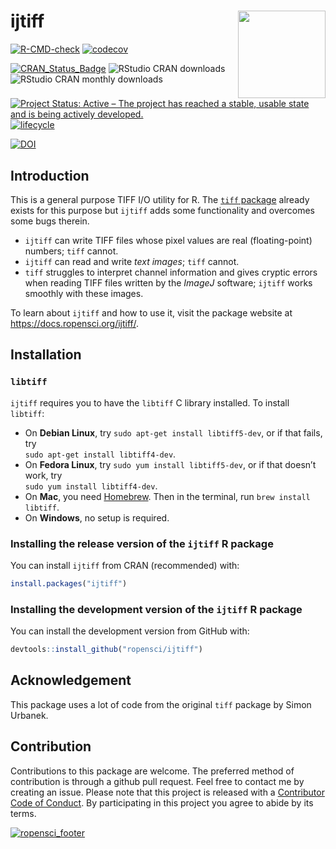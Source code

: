 
<!-- README.md is generated from README.Rmd. Please edit that file -->

# ijtiff <img src="man/figures/logo.png" height="140" align="right">

[![R-CMD-check](https://github.com/ropensci/ijtiff/workflows/R-CMD-check/badge.svg)](https://github.com/ropensci/ijtiff/actions)
[![codecov](https://app.codecov.io/gh/ropensci/ijtiff/branch/master/graph/badge.svg?token=rNNRw2FU0F)](https://app.codecov.io/gh/ropensci/ijtiff)

[![CRAN_Status_Badge](http://www.r-pkg.org/badges/version/ijtiff)](https://cran.r-project.org/package=ijtiff)
![RStudio CRAN
downloads](http://cranlogs.r-pkg.org/badges/grand-total/ijtiff)
![RStudio CRAN monthly
downloads](http://cranlogs.r-pkg.org/badges/ijtiff)

[![Project Status: Active – The project has reached a stable, usable
state and is being actively
developed.](https://www.repostatus.org/badges/latest/active.svg)](https://www.repostatus.org/)
[![lifecycle](https://img.shields.io/badge/lifecycle-maturing-blue.svg)](https://lifecycle.r-lib.org/articles/stages.html)

[![DOI](http://joss.theoj.org/papers/10.21105/joss.00633/status.svg)](https://doi.org/10.21105/joss.00633)

## Introduction

This is a general purpose TIFF I/O utility for R. The [`tiff`
package](https://cran.r-project.org/package=tiff) already exists for
this purpose but `ijtiff` adds some functionality and overcomes some
bugs therein.

-   `ijtiff` can write TIFF files whose pixel values are real
    (floating-point) numbers; `tiff` cannot.
-   `ijtiff` can read and write *text images*; `tiff` cannot.
-   `tiff` struggles to interpret channel information and gives cryptic
    errors when reading TIFF files written by the *ImageJ* software;
    `ijtiff` works smoothly with these images.

To learn about `ijtiff` and how to use it, visit the package website at
<https://docs.ropensci.org/ijtiff/>.

## Installation

### `libtiff`

`ijtiff` requires you to have the `libtiff` C library installed. To
install `libtiff`:

-   On **Debian Linux**, try `sudo apt-get install libtiff5-dev`, or if
    that fails, try  
    `sudo apt-get install libtiff4-dev`.
-   On **Fedora Linux**, try `sudo yum install libtiff5-dev`, or if that
    doesn’t work, try  
    `sudo yum install libtiff4-dev`.
-   On **Mac**, you need [Homebrew](https://brew.sh/). Then in the
    terminal, run `brew install libtiff`.
-   On **Windows**, no setup is required.

### Installing the release version of the `ijtiff` R package

You can install `ijtiff` from CRAN (recommended) with:

``` r
install.packages("ijtiff")
```

### Installing the development version of the `ijtiff` R package

You can install the development version from GitHub with:

``` r
devtools::install_github("ropensci/ijtiff")
```

## Acknowledgement

This package uses a lot of code from the original `tiff` package by
Simon Urbanek.

## Contribution

Contributions to this package are welcome. The preferred method of
contribution is through a github pull request. Feel free to contact me
by creating an issue. Please note that this project is released with a
[Contributor Code of
Conduct](https://github.com/ropensci/ijtiff/blob/master/CONDUCT.md). By
participating in this project you agree to abide by its terms.

[![ropensci_footer](https://ropensci.org/public_images/ropensci_footer.png)](https://ropensci.org)
